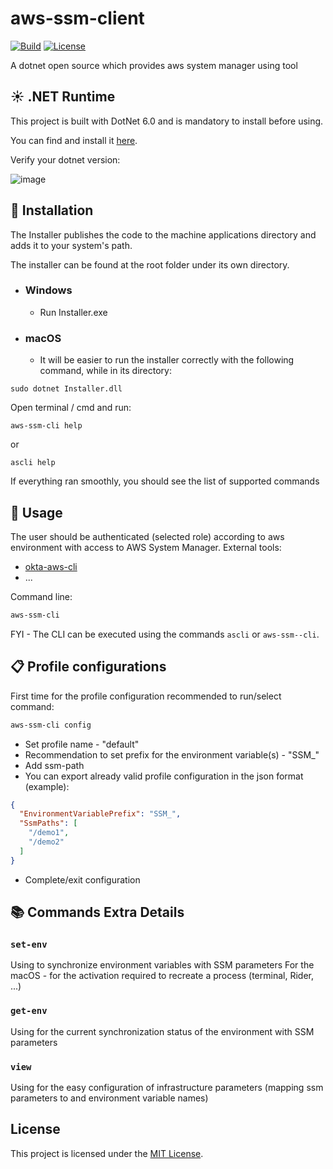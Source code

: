 # aws-ssm-client

[![Build](https://github.com/dmitrysigalov/aws-ssm-cli/workflows/Build/badge.svg)](https://github.com/dmitrysigalov/aws-ssm-cli/actions/workflows/build.yml)
[![License](https://badgen.net/github/license/dmitrysigalov/aws-ssm-cli)](https://github.com/dmitrysigalov/aws-ssm-cli/blob/main/LICENSE)

A dotnet open source which provides aws system manager using tool

## :sunny: .NET Runtime
This project is built with DotNet 6.0 and is mandatory to install before using.

You can find and install it [here](https://dotnet.microsoft.com/en-us/download/dotnet/6.0).

Verify your dotnet version:

![image](https://user-images.githubusercontent.com/31489258/153608978-cced639e-af42-4485-8c15-5333325b0883.png)

## :gift: Installation

The Installer publishes the code to the machine applications directory and adds it to your system's path.

The installer can be found at the root folder under its own directory.

- ### Windows
    - Run Installer.exe

- ### macOS
    - It will be easier to run the installer correctly with the following command, while in its directory:
```
sudo dotnet Installer.dll
```

Open terminal / cmd and run:
```
aws-ssm-cli help
```
or
```
ascli help
```
If everything ran smoothly, you should see the list of supported commands

## :tada: Usage

The user should be authenticated (selected role) according to aws environment with access to AWS System Manager.
External tools:
- [okta-aws-cli](https://github.com/nizanrosh/okta-aws-cli)
- ...

Command line:
```cmd
aws-ssm-cli
```
FYI - The CLI can be executed using the commands `ascli` or `aws-ssm--cli`.

## :clipboard: Profile configurations

First time for the profile configuration recommended to run/select command:
```cmd
aws-ssm-cli config
```
- Set profile name - "default"
- Recommendation to set prefix for the environment variable(s) - "SSM_"
- Add ssm-path 
- You can export already valid profile configuration in the json format (example):
```json
{
  "EnvironmentVariablePrefix": "SSM_",
  "SsmPaths": [
    "/demo1",
    "/demo2"
  ]
}
```
- Complete/exit configuration

## :books: Commands Extra Details

### `set-env`
Using to synchronize environment variables with SSM parameters
For the macOS - for the activation required to recreate a process (terminal, Rider, ...)

### `get-env`
Using for the current synchronization status of the environment with SSM parameters

### `view`
Using for the easy configuration of infrastructure parameters (mapping ssm parameters to and environment variable names)

## License

This project is licensed under the [MIT License](https://github.com/dmitrysigalov/aws-ssm-cli/blob/main/LICENSE).
